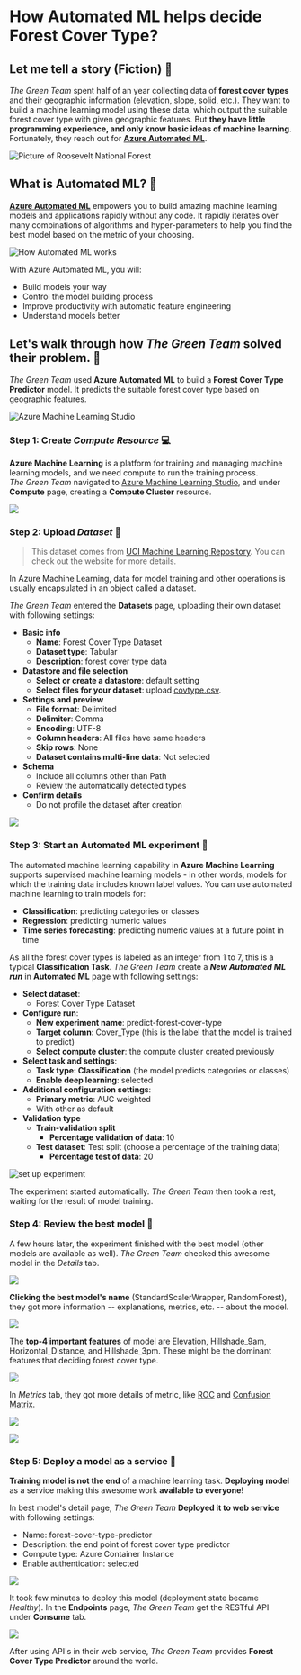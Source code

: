 # How Automated ML helps decide Forest Cover Type?

## Let me tell a story (Fiction) 🌳
*The Green Team* spent half of an year collecting data of **forest cover types** and their geographic information (elevation, slope, solid, etc.). They want to build a machine learning model using these data, which output the suitable forest cover type with given geographic features. But **they have little programming experience, and only know basic ideas of machine learning**.  
Fortunately, they reach out for **[Azure Automated ML](https://azure.microsoft.com/en-us/services/machine-learning/automatedml/#features)**.

![Picture of Roosevelt National Forest](forest.jpg)

## What is Automated ML? 🤖
**[Azure Automated ML](https://azure.microsoft.com/en-us/services/machine-learning/automatedml/#features)** empowers you to build amazing machine learning models and applications rapidly without any code. It rapidly iterates over many combinations of algorithms and hyper-parameters to help you find the best model based on the metric of your choosing.

![How Automated ML works](auto-ml.jpg)

With Azure Automated ML, you will:
* Build models your way
* Control the model building process
* Improve productivity with automatic feature engineering
* Understand models better

## Let's walk through how *The Green Team* solved their problem. 🐾

*The Green Team* used **Azure Automated ML** to build a **Forest Cover Type Predictor** model. It predicts the suitable forest cover type based on geographic features.

![Azure Machine Learning Studio](az-ml-studio.png)

### Step 1: Create ***Compute Resource*** 💻

**Azure Machine Learning** is a platform for training and managing machine learning models, and we need compute to run the training process.  
*The Green Team* navigated to [Azure Machine Learning Studio](https://ml.azure.com/), and under **Compute** page, creating a **Compute Cluster** resource.

![](compute-resource.png)

### Step 2: Upload ***Dataset*** 🧊

> This dataset comes from [UCI Machine Learning Repository](https://archive.ics.uci.edu/ml/datasets/Covertype). You can check out the website for more details.

In Azure Machine Learning, data for model training and other operations is usually encapsulated in an object called a dataset.

*The Green Team* entered the **Datasets** page, uploading their own dataset with following settings:
* **Basic info**
  * **Name**: Forest Cover Type Dataset
  * **Dataset type**: Tabular
  * **Description**: forest cover type data
* **Datastore and file selection**
  * **Select or create a datastore**: default setting
  * **Select files for your dataset**: upload [covtype.csv](./covtype.csv).
* **Settings and preview**
  * **File format**: Delimited
  * **Delimiter**: Comma
  * **Encoding**: UTF-8
  * **Column headers**: All files have same headers
  * **Skip rows**: None
  * **Dataset contains multi-line data**: Not selected
* **Schema**
  * Include all columns other than Path
  * Review the automatically detected types
* **Confirm details**
  * Do not profile the dataset after creation
  
![](datasets.png)

### Step 3: Start an Automated ML experiment 🔨

The automated machine learning capability in **Azure Machine Learning** supports supervised machine learning models - in other words, models for which the training data includes known label values. You can use automated machine learning to train models for:  
* **Classification**: predicting categories or classes
* **Regression**: predicting numeric values
* **Time series forecasting**: predicting numeric values at a future point in time

As all the forest cover types is labeled as an integer from 1 to 7, this is a typical **Classification Task**. *The Green Team* create a ***New Automated ML run*** in **Automated ML** page with following settings:

* **Select dataset**:
  * Forest Cover Type Dataset
* **Configure run**:
  * **New experiment name**: predict-forest-cover-type
  * **Target column**: Cover_Type \(this is the label that the model is trained to predict\)
  * **Select compute cluster**: the compute cluster created previously
* **Select task and settings**:
  * **Task type: Classification** (the model predicts categories or classes)
  * **Enable deep learning**: selected
* **Additional configuration settings**:
  * **Primary metric**: AUC weighted
  * With other as default
* **Validation type**
  * **Train-validation split**
    * **Percentage validation of data**: 10
  * **Test dataset**: Test split (choose a percentage of the training data)
    * **Percentage test of data**: 20

![set up experiment](experiment.png)

The experiment started automatically. *The Green Team* then took a rest, waiting for the result of model training.

### Step 4: Review the best model 🥇

A few hours later, the experiment finished with the best model (other models are available as well). *The Green Team* checked this awesome model in the *Details* tab. 

![](result.png)

**Clicking the best model's name** (StandardScalerWrapper, RandomForest), they got more information -- explanations, metrics, etc. -- about the model.  

![](model-details.png)

The **top-4 important features** of model are Elevation, Hillshade_9am, Horizontal_Distance, and Hillshade_3pm. These might be the dominant features that deciding forest cover type.

![](explain.png)


In *Metrics* tab, they got more details of metric, like [ROC](https://en.wikipedia.org/wiki/Receiver_operating_characteristic) and [Confusion Matrix](https://en.wikipedia.org/wiki/Confusion_matrix).

![](roc.png)

![](confusion-matrix.png)

### Step 5: Deploy a model as a service 📢

**Training model is not the end** of a machine learning task. **Deploying model** as a service making this awesome work **available to everyone**! 

In best model's detail page, *The Green Team* **Deployed it to web service** with following settings:
* Name: forest-cover-type-predictor
* Description: the end point of forest cover type predictor
* Compute type: Azure Container Instance
* Enable authentication: selected

![](deploy-1.png)

It took few minutes to deploy this model (deployment state became *Healthy*). In the **Endpoints** page, *The Green Team* get the RESTful API under **Consume** tab.

![](endpoint-consume.png)

After using API's in their web service, *The Green Team* provides **Forest Cover Type Predictor** around the world.
